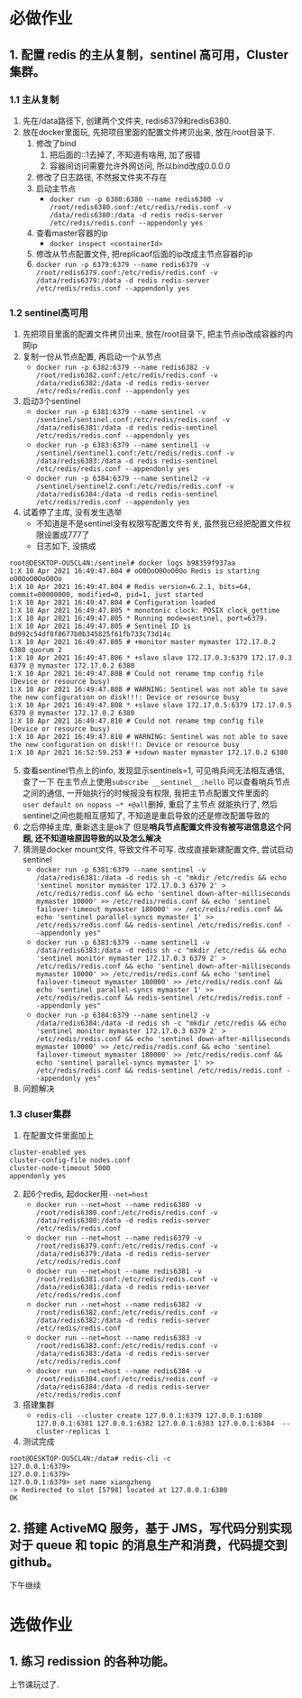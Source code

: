 # 必做作业
## 1. 配置 redis 的主从复制，sentinel 高可用，Cluster 集群。
### 1.1 主从复制
1. 先在/data路径下, 创建两个文件夹, redis6379和redis6380.
2. 放在docker里面玩, 先把项目里面的配置文件拷贝出来, 放在/root目录下.
    1. 修改了bind
        1. 把后面的::1去掉了, 不知道有啥用, 加了报错
        2. 容器间访问需要允许外网访问, 所以bind改成0.0.0.0
    2. 修改了日志路径, 不然报文件夹不存在
    3. 启动主节点
        - `docker run -p 6380:6380 --name redis6380 -v /root/redis6380.conf:/etc/redis/redis.conf -v /data/redis6380:/data -d redis redis-server /etc/redis/redis.conf --appendonly yes`
    4. 查看master容器的ip
        - `docker inspect <containerId>`    
    5. 修改从节点配置文件, 把replicaof后面的ip改成主节点容器的ip
    6. `docker run -p 6379:6379 --name redis6379 -v /root/redis6379.conf:/etc/redis/redis.conf -v /data/redis6379:/data -d redis redis-server /etc/redis/redis.conf --appendonly yes`

### 1.2 sentinel高可用
1. 先把项目里面的配置文件拷贝出来, 放在/root目录下, 把主节点ip改成容器的内网ip
2. 复制一份从节点配置, 再启动一个从节点
    - `docker run -p 6382:6379 --name redis6382 -v /root/redis6382.conf:/etc/redis/redis.conf -v /data/redis6382:/data -d redis redis-server /etc/redis/redis.conf --appendonly yes`
3. 启动3个sentinel
    - `docker run -p 6381:6379 --name sentinel -v /sentinel/sentinel.conf:/etc/redis/redis.conf -v /data/redis6381:/data -d redis redis-sentinel /etc/redis/redis.conf --appendonly yes`
    - `docker run -p 6383:6379 --name sentinel1 -v /sentinel/sentinel1.conf:/etc/redis/redis.conf -v /data/redis6383:/data -d redis redis-sentinel /etc/redis/redis.conf --appendonly yes`
    - `docker run -p 6384:6379 --name sentinel2 -v /sentinel/sentinel2.conf:/etc/redis/redis.conf -v /data/redis6384:/data -d redis redis-sentinel /etc/redis/redis.conf --appendonly yes`
4. 试着停了主库, 没有发生选举
    - 不知道是不是sentinel没有权限写配置文件有关, 虽然我已经把配置文件权限设置成777了
    - 日志如下, 没搞成
```plain
root@DESKTOP-OU5CL4N:/sentinel# docker logs b98359f937aa
1:X 10 Apr 2021 16:49:47.804 # oO0OoO0OoO0Oo Redis is starting oO0OoO0OoO0Oo
1:X 10 Apr 2021 16:49:47.804 # Redis version=6.2.1, bits=64, commit=00000000, modified=0, pid=1, just started
1:X 10 Apr 2021 16:49:47.804 # Configuration loaded
1:X 10 Apr 2021 16:49:47.805 * monotonic clock: POSIX clock_gettime
1:X 10 Apr 2021 16:49:47.805 * Running mode=sentinel, port=6379.
1:X 10 Apr 2021 16:49:47.805 # Sentinel ID is 8d992c54df8f8677b0b345825f61fb733c73d14c
1:X 10 Apr 2021 16:49:47.805 # +monitor master mymaster 172.17.0.2 6380 quorum 2
1:X 10 Apr 2021 16:49:47.806 * +slave slave 172.17.0.3:6379 172.17.0.3 6379 @ mymaster 172.17.0.2 6380
1:X 10 Apr 2021 16:49:47.808 # Could not rename tmp config file (Device or resource busy)
1:X 10 Apr 2021 16:49:47.808 # WARNING: Sentinel was not able to save the new configuration on disk!!!: Device or resource busy
1:X 10 Apr 2021 16:49:47.808 * +slave slave 172.17.0.5:6379 172.17.0.5 6379 @ mymaster 172.17.0.2 6380
1:X 10 Apr 2021 16:49:47.810 # Could not rename tmp config file (Device or resource busy)
1:X 10 Apr 2021 16:49:47.810 # WARNING: Sentinel was not able to save the new configuration on disk!!!: Device or resource busy
1:X 10 Apr 2021 16:52:59.253 # +sdown master mymaster 172.17.0.2 6380
```
5. 查看sentinel节点上的info, 发现显示sentinels=1, 可见哨兵间无法相互通信, 查了一下 在主节点上使用`subscribe __sentinel__:hello`
可以查看哨兵节点之间的通信, 一开始执行的时候报没有权限, 我把主节点配置文件里面的`user default on nopass ~* +@all`删掉, 重启了主节点 就能执行了, 然后sentinel之间也能相互感知了, 不知道是重启导致的还是修改配置导致的
6. 之后停掉主库, 重新选主是ok了 但是**哨兵节点配置文件没有被写进信息这个问题, 还不知道啥原因导致的以及怎么解决**
7. 猜测是docker mount文件, 导致文件不可写. 改成直接新建配置文件, 尝试启动sentinel
    - `docker run -p 6381:6379 --name sentinel -v /data/redis6381:/data -d redis sh -c "mkdir /etc/redis && echo 'sentinel monitor mymaster 172.17.0.3 6379 2' > /etc/redis/redis.conf && echo 'sentinel down-after-milliseconds mymaster 10000' >> /etc/redis/redis.conf && echo 'sentinel failover-timeout mymaster 180000' >> /etc/redis/redis.conf && echo 'sentinel parallel-syncs mymaster 1' >> /etc/redis/redis.conf && redis-sentinel /etc/redis/redis.conf --appendonly yes"`
    - `docker run -p 6383:6379 --name sentinel1 -v /data/redis6383:/data -d redis sh -c "mkdir /etc/redis && echo 'sentinel monitor mymaster 172.17.0.3 6379 2' > /etc/redis/redis.conf && echo 'sentinel down-after-milliseconds mymaster 10000' >> /etc/redis/redis.conf && echo 'sentinel failover-timeout mymaster 180000' >> /etc/redis/redis.conf && echo 'sentinel parallel-syncs mymaster 1' >> /etc/redis/redis.conf && redis-sentinel /etc/redis/redis.conf --appendonly yes"`
    - `docker run -p 6384:6379 --name sentinel2 -v /data/redis6384:/data -d redis sh -c "mkdir /etc/redis && echo 'sentinel monitor mymaster 172.17.0.3 6379 2' > /etc/redis/redis.conf && echo 'sentinel down-after-milliseconds mymaster 10000' >> /etc/redis/redis.conf && echo 'sentinel failover-timeout mymaster 180000' >> /etc/redis/redis.conf && echo 'sentinel parallel-syncs mymaster 1' >> /etc/redis/redis.conf && redis-sentinel /etc/redis/redis.conf --appendonly yes"`
8. 问题解决

### 1.3 cluser集群
1. 在配置文件里面加上
```
cluster-enabled yes
cluster-config-file nodes.conf
cluster-node-timeout 5000
appendonly yes
```
2. 起6个redis, 起docker用`--net=host`
    - `docker run --net=host --name redis6380 -v /root/redis6380.conf:/etc/redis/redis.conf -v /data/redis6380:/data -d redis redis-server /etc/redis/redis.conf`
    - `docker run --net=host --name redis6379 -v /root/redis6379.conf:/etc/redis/redis.conf -v /data/redis6379:/data -d redis redis-server /etc/redis/redis.conf`
    - `docker run --net=host --name redis6381 -v /root/redis6381.conf:/etc/redis/redis.conf -v /data/redis6381:/data -d redis redis-server /etc/redis/redis.conf`
    - `docker run --net=host --name redis6382 -v /root/redis6382.conf:/etc/redis/redis.conf -v /data/redis6382:/data -d redis redis-server /etc/redis/redis.conf`
    - `docker run --net=host --name redis6383 -v /root/redis6383.conf:/etc/redis/redis.conf -v /data/redis6383:/data -d redis redis-server /etc/redis/redis.conf`
    - `docker run --net=host --name redis6384 -v /root/redis6384.conf:/etc/redis/redis.conf -v /data/redis6384:/data -d redis redis-server /etc/redis/redis.conf`
3. 搭建集群
    - `redis-cli --cluster create 127.0.0.1:6379 127.0.0.1:6380 127.0.0.1:6381 127.0.0.1:6382 127.0.0.1:6383 127.0.0.1:6384  --cluster-replicas 1`
4. 测试完成
```
root@DESKTOP-OU5CL4N:/data# redis-cli -c
127.0.0.1:6379>
127.0.0.1:6379>
127.0.0.1:6379> set name xiangzheng
-> Redirected to slot [5798] located at 127.0.0.1:6380
OK
```

## 2. 搭建 ActiveMQ 服务，基于 JMS，写代码分别实现对于 queue 和 topic 的消息生产和消费，代码提交到 github。
下午继续

# 选做作业
## 1. 练习 redission 的各种功能。
上节课玩过了.